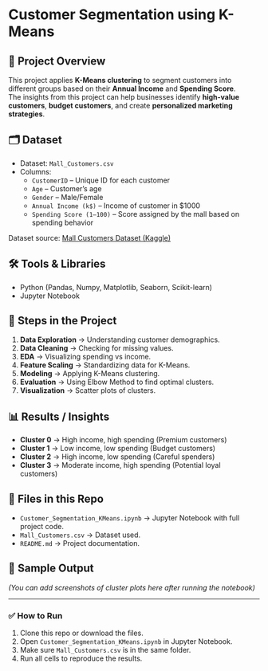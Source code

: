 # Customer Segmentation using K-Means

## 📌 Project Overview
This project applies **K-Means clustering** to segment customers into different groups based on their **Annual Income** and **Spending Score**.  
The insights from this project can help businesses identify **high-value customers**, **budget customers**, and create **personalized marketing strategies**.

## 🗂️ Dataset
- Dataset: `Mall_Customers.csv`
- Columns:  
  - `CustomerID` – Unique ID for each customer  
  - `Age` – Customer’s age  
  - `Gender` – Male/Female  
  - `Annual Income (k$)` – Income of customer in $1000  
  - `Spending Score (1–100)` – Score assigned by the mall based on spending behavior  

Dataset source: [Mall Customers Dataset (Kaggle)](https://www.kaggle.com/datasets/shwetabh123/mall-customers)

## 🛠️ Tools & Libraries
- Python (Pandas, Numpy, Matplotlib, Seaborn, Scikit-learn)
- Jupyter Notebook

## 🚀 Steps in the Project
1. **Data Exploration** → Understanding customer demographics.  
2. **Data Cleaning** → Checking for missing values.  
3. **EDA** → Visualizing spending vs income.  
4. **Feature Scaling** → Standardizing data for K-Means.  
5. **Modeling** → Applying K-Means clustering.  
6. **Evaluation** → Using Elbow Method to find optimal clusters.  
7. **Visualization** → Scatter plots of clusters.  

## 📊 Results / Insights
- **Cluster 0** → High income, high spending (Premium customers)  
- **Cluster 1** → Low income, low spending (Budget customers)  
- **Cluster 2** → High income, low spending (Careful spenders)  
- **Cluster 3** → Moderate income, high spending (Potential loyal customers)  

## 📂 Files in this Repo
- `Customer_Segmentation_KMeans.ipynb` → Jupyter Notebook with full project code.  
- `Mall_Customers.csv` → Dataset used.  
- `README.md` → Project documentation.  

## 📸 Sample Output
*(You can add screenshots of cluster plots here after running the notebook)*

---

### ✅ How to Run
1. Clone this repo or download the files.  
2. Open `Customer_Segmentation_KMeans.ipynb` in Jupyter Notebook.  
3. Make sure `Mall_Customers.csv` is in the same folder.  
4. Run all cells to reproduce the results.
